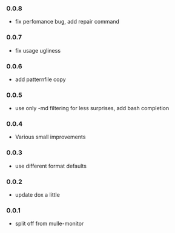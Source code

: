 ### 0.0.8

* fix perfomance bug, add repair command

### 0.0.7

* fix usage ugliness

### 0.0.6

* add patternfile copy

### 0.0.5

* use only -md filtering for less surprises, add bash completion

### 0.0.4

* Various small improvements

### 0.0.3

* use different format defaults

### 0.0.2

* update dox a little

### 0.0.1

* split off from mulle-monitor
